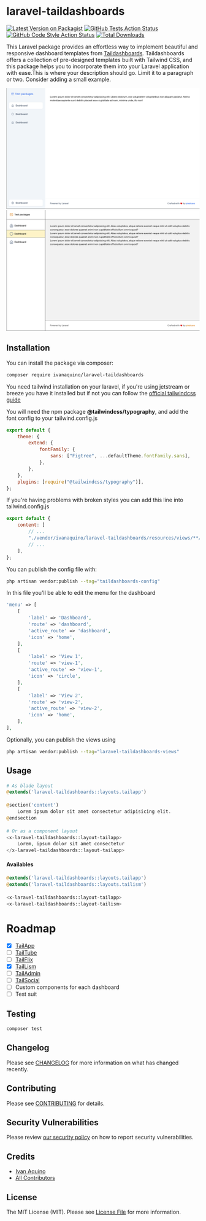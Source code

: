 # laravel-taildashboards

[![Latest Version on Packagist](https://img.shields.io/packagist/v/ivanaquino/laravel-taildashboards.svg?style=flat-square)](https://packagist.org/packages/ivanaquino/laravel-taildashboards)
[![GitHub Tests Action Status](https://img.shields.io/github/actions/workflow/status/ivanaquino/laravel-taildashboards/run-tests.yml?branch=main&label=tests&style=flat-square)](https://github.com/ivanaquino/laravel-taildashboards/actions?query=workflow%3Arun-tests+branch%3Amain)
[![GitHub Code Style Action Status](https://img.shields.io/github/actions/workflow/status/ivanaquino/laravel-taildashboards/fix-php-code-style-issues.yml?branch=main&label=code%20style&style=flat-square)](https://github.com/ivanaquino/laravel-taildashboards/actions?query=workflow%3A"Fix+PHP+code+style+issues"+branch%3Amain)
[![Total Downloads](https://img.shields.io/packagist/dt/ivanaquino/laravel-taildashboards.svg?style=flat-square)](https://packagist.org/packages/ivanaquino/laravel-taildashboards)

This Laravel package provides an effortless way to implement beautiful and responsive dashboard templates from [Taildashboards](https://taildashboards.com). Taildashboards offers a collection of pre-designed templates built with Tailwind CSS, and this package helps you to incorporate them into your Laravel application with ease.This is where your description should go. Limit it to a paragraph or two. Consider adding a small example.

<p>
    <img src="screenshots/tailapp.png?raw=1" width="600" />
    <img src="screenshots/tailism.png?raw=1" width="600" />
</p>

## Installation

You can install the package via composer:

```bash
composer require ivanaquino/laravel-taildashboards
```

You need tailwind installation on your laravel, if you're using jetstream or breeze you have it installed but if not you can follow the [official tailwindcss guide](https://tailwindcss.com/docs/guides/laravel)

You will need the npm package **@tailwindcss/typography**, and add the font config to your tailwind.config.js

```js
export default {
    theme: {
        extend: {
            fontFamily: {
                sans: ["Figtree", ...defaultTheme.fontFamily.sans],
            },
        },
    },
    plugins: [require("@tailwindcss/typography")],
};
```

If you're having problems with broken styles you can add this line into tailwind.config.js

```js
export default {
    content: [
        // ...
        "./vendor/ivanaquino/laravel-taildashboards/resources/views/**/*.blade.php",
        // ...
    ],
};
```

You can publish the config file with:

```bash
php artisan vendor:publish --tag="taildashboards-config"
```

In this file you'll be able to edit the menu for the dashboard

```php
'menu' => [
    [
        'label' => 'Dashboard',
        'route' => 'dashboard',
        'active_route' => 'dashboard',
        'icon' => 'home',
    ],
    [
        'label' => 'View 1',
        'route' => 'view-1',
        'active_route' => 'view-1',
        'icon' => 'circle',
    ],
    [
        'label' => 'View 2',
        'route' => 'view-2',
        'active_route' => 'view-2',
        'icon' => 'home',
    ],
],
```

Optionally, you can publish the views using

```bash
php artisan vendor:publish --tag="laravel-taildashboards-views"
```

## Usage

```php
# As blade layout
@extends('laravel-taildashboards::layouts.tailapp')

@section('content')
    Lorem ipsum dolor sit amet consectetur adipisicing elit.
@endsection

# Or as a component layout
<x-laravel-taildashboards::layout-tailapp>
    Lorem, ipsum dolor sit amet consectetur
</x-laravel-taildashboards::layout-tailapp>
```

#### Availables

```php
@extends('laravel-taildashboards::layouts.tailapp')
@extends('laravel-taildashboards::layouts.tailism')

<x-laravel-taildashboards::layout-tailapp>
<x-laravel-taildashboards::layout-tailism>
```

# Roadmap

- [x] [TailApp](https://taildashboards.com/get/tailapp)
- [ ] [TailTube](https://taildashboards.com/get/tailtube)
- [ ] [TailFlix](https://taildashboards.com/get/tailflix)
- [x] [TailLism](https://taildashboards.com/get/tailism)
- [ ] [TailAdmin](https://taildashboards.com/get/tailadmin)
- [ ] [TailSocial](https://taildashboards.com/get/tailsocial)
- [ ] Custom components for each dashboard
- [ ] Test suit

## Testing

```bash
composer test
```

## Changelog

Please see [CHANGELOG](CHANGELOG.md) for more information on what has changed recently.

## Contributing

Please see [CONTRIBUTING](CONTRIBUTING.md) for details.

## Security Vulnerabilities

Please review [our security policy](../../security/policy) on how to report security vulnerabilities.

## Credits

- [Ivan Aquino](https://github.com/IvanAquino)
- [All Contributors](../../contributors)

## License

The MIT License (MIT). Please see [License File](LICENSE.md) for more information.
